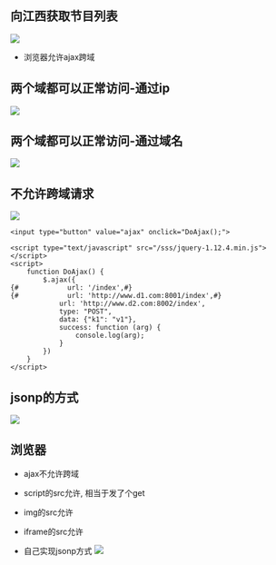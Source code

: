 
## 向江西获取节目列表
![](http://ww1.sinaimg.cn/large/9e792b8fgy1fjgg80hsfcj20l40byq5y)



- 浏览器允许ajax跨域


## 两个域都可以正常访问-通过ip
![](http://ww1.sinaimg.cn/large/9e792b8fgy1fjff8egyzug20iv0giaqb.gif)

## 两个域都可以正常访问-通过域名
![](http://ww1.sinaimg.cn/large/9e792b8fgy1fjff8engp7g20iv0gitpn.gif)

## 不允许跨域请求
![](http://ww1.sinaimg.cn/large/9e792b8fgy1fjff8e7et7g20iv0gi49p.gif)
```
<input type="button" value="ajax" onclick="DoAjax();">

<script type="text/javascript" src="/sss/jquery-1.12.4.min.js"></script>
<script>
    function DoAjax() {
        $.ajax({
{#            url: '/index',#}
{#            url: 'http://www.d1.com:8001/index',#}
            url: 'http://www.d2.com:8002/index',
            type: "POST",
            data: {"k1": "v1"},
            success: function (arg) {
                console.log(arg);
            }
        })
    }
</script>
```


## jsonp的方式
![](http://ww1.sinaimg.cn/large/9e792b8fgy1fjg16k4egtj20jl09q0wt)


## 浏览器

- ajax不允许跨域
- script的src允许, 相当于发了个get
- img的src允许
- iframe的src允许



- 自己实现jsonp方式
![](http://ww1.sinaimg.cn/large/9e792b8fgy1fjg1wjuikmj20tq0ovjvm)






